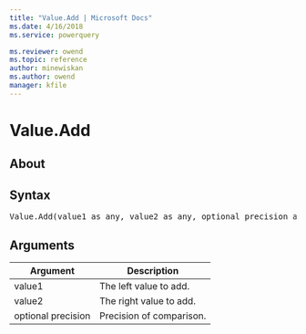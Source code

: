 ```yaml
---
title: "Value.Add | Microsoft Docs"
ms.date: 4/16/2018
ms.service: powerquery

ms.reviewer: owend
ms.topic: reference
author: minewiskan
ms.author: owend
manager: kfile
---
```

# Value.Add

  
## About  
  
## Syntax

<pre>
Value.Add(value1 as any, value2 as any, optional precision as nullable number) as any  
</pre>
  
## Arguments  
  
|Argument|Description|  
|------------|---------------|  
|value1|The left value to add.|  
|value2|The right value to add.|  
|optional precision|Precision of comparison.|  
  
